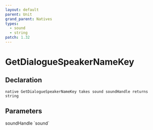 ```yaml
---
layout: default
parent: Unit
grand_parent: Natives
types:
  - sound
  - string
patch: 1.32
---
```


# GetDialogueSpeakerNameKey

## Declaration

```
native GetDialogueSpeakerNameKey takes sound soundHandle returns string
```

## Parameters
<dl>
  <dt>soundHandle `sound`</dt>
  <dd></dd>
</dl>